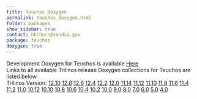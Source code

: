 ```yaml
---
title: Teuchos Doxygen
permalink: teuchos_doxygen.html
folder: packages
show_sidebar: true
contact: hkthorn@sandia.gov
package: teuchos
doxygen: true
---
```


Development Doxygen for Teuchos is available [Here](http://trilinos.org/docs/dev/packages/teuchos/doc/html/index.html)  
Links to all available Trilinos release Doxygen collections for Teuchos are listed below.  
Trilinos Version: [12.10](http://trilinos.org/docs/r12.10/packages/teuchos/doc/html/index.html) [12.8](http://trilinos.org/docs/r12.8/packages/teuchos/doc/html/index.html) [12.6](http://trilinos.org/docs/r12.6/packages/teuchos/doc/html/index.html) [12.4](http://trilinos.org/docs/r12.4/packages/teuchos/doc/html/index.html) [12.2](http://trilinos.org/docs/r12.2/packages/teuchos/doc/html/index.html) [12.0](http://trilinos.org/docs/r12.0/packages/teuchos/doc/html/index.html) [11.14](http://trilinos.org/docs/r11.14/packages/teuchos/doc/html/index.html) [11.12](http://trilinos.org/docs/r11.12/packages/teuchos/doc/html/index.html) [11.10](http://trilinos.org/docs/r11.10/packages/teuchos/doc/html/index.html) [11.8](http://trilinos.org/docs/r11.8/packages/teuchos/doc/html/index.html) [11.6](http://trilinos.org/docs/r11.6/packages/teuchos/doc/html/index.html) [11.4](http://trilinos.org/docs/r11.4/packages/teuchos/doc/html/index.html) [11.2](http://trilinos.org/docs/r11.2/packages/teuchos/doc/html/index.html) [11.0](http://trilinos.org/docs/r11.0/packages/teuchos/doc/html/index.html) [10.12](http://trilinos.org/docs/r10.12/packages/teuchos/doc/html/index.html) [10.10](http://trilinos.org/docs/r10.10/packages/teuchos/doc/html/index.html) [10.8](http://trilinos.org/docs/r10.8/packages/teuchos/doc/html/index.html) [10.6](http://trilinos.org/docs/r10.6/packages/teuchos/doc/html/index.html) [10.4](http://trilinos.org/docs/r10.4/packages/teuchos/doc/html/index.html) [10.2](http://trilinos.org/docs/r10.2/packages/teuchos/doc/html/index.html) [10.0](http://trilinos.org/docs/r10.0/packages/teuchos/doc/html/index.html) [9.0](http://trilinos.org/docs/r9.0/packages/teuchos/doc/html/index.html) [8.0](http://trilinos.org/docs/r8.0/packages/teuchos/doc/html/index.html) [7.0](http://trilinos.org/docs/r7.0/packages/teuchos/doc/html/index.html) [6.0](http://trilinos.org/docs/r6.0/packages/teuchos/doc/html/index.html) [5.0](http://trilinos.org/docs/r5.0/packages/teuchos/doc/html/index.html) [4.0](http://trilinos.org/docs/r4.0/packages/teuchos/doc/html/index.html)